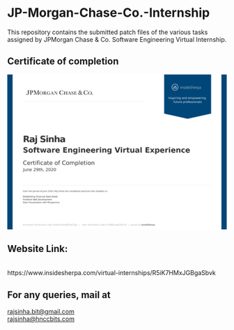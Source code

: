 # JP-Morgan-Chase-Co.-Internship

This repository contains the submitted patch files of the various tasks assigned by JPMorgan Chase & Co. Software Engineering Virtual Internship.

<h2> Certificate of completion </h2>
<img src="https://github.com/RajSinha77/JP-Morgan-Chase-Co.-Internship/blob/master/CERTIFICATE%20JP%20MORGAN%20CHASE%20%26%20CO.jpg" alt="Certificate image">
<h2>Website Link:</h2> <br>
https://www.insidesherpa.com/virtual-internships/R5iK7HMxJGBgaSbvk

<h2> For any queries, mail at </h2>
<a href="mailto:rajsinha.bit@gmail.com" style="text-transform: lowercase;">rajsinha.bit@gmail.com <br> rajsinha@hnccbits.com</a>
